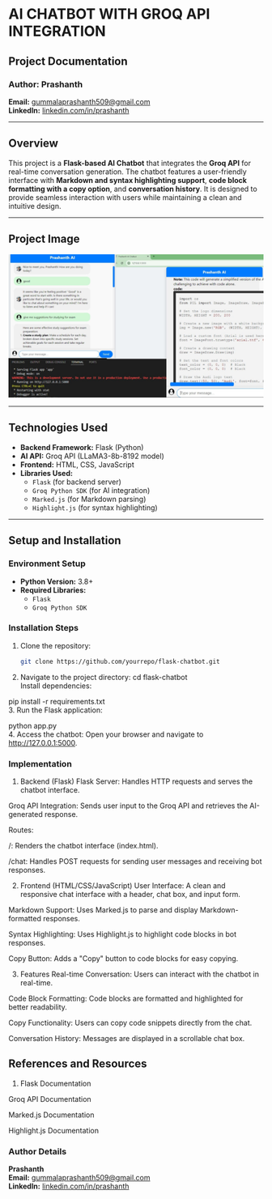# AI CHATBOT WITH GROQ API INTEGRATION    

## Project Documentation  

### Author: Prashanth  
**Email:** gummalaprashanth509@gmail.com  
**LinkedIn:** [linkedin.com/in/prashanth](https://www.linkedin.com/in/gummala-prashanth-1a34a3273/)  

---  

## Overview  
This project is a **Flask-based AI Chatbot** that integrates the **Groq API** for real-time conversation generation. The chatbot features a user-friendly interface with **Markdown and syntax highlighting support**, **code block formatting with a copy option**, and **conversation history**. It is designed to provide seamless interaction with users while maintaining a clean and intuitive design.  

---  

## Project Image  
![AI Chatbot Interface](/images/image.png)  

---  

## Technologies Used  
- **Backend Framework:** Flask (Python)  
- **AI API:** Groq API (LLaMA3-8b-8192 model)  
- **Frontend:** HTML, CSS, JavaScript  
- **Libraries Used:**  
  - `Flask` (for backend server)  
  - `Groq Python SDK` (for AI integration)  
  - `Marked.js` (for Markdown parsing)  
  - `Highlight.js` (for syntax highlighting)  

---  

## Setup and Installation  

### Environment Setup  
- **Python Version:** 3.8+  
- **Required Libraries:**  
  - `Flask`  
  - `Groq Python SDK`  

### Installation Steps  
1. Clone the repository:  
   ```bash  
   git clone https://github.com/yourrepo/flask-chatbot.git  

2. Navigate to the project directory:
cd flask-chatbot  
Install dependencies:

pip install -r requirements.txt  
3. Run the Flask application:

python app.py  
4. Access the chatbot:
Open your browser and navigate to http://127.0.0.1:5000.

### Implementation
1. Backend (Flask)
Flask Server: Handles HTTP requests and serves the chatbot interface.

Groq API Integration: Sends user input to the Groq API and retrieves the AI-generated response.

Routes:

/: Renders the chatbot interface (index.html).

/chat: Handles POST requests for sending user messages and receiving bot responses.

2. Frontend (HTML/CSS/JavaScript)
User Interface: A clean and responsive chat interface with a header, chat box, and input form.

Markdown Support: Uses Marked.js to parse and display Markdown-formatted responses.

Syntax Highlighting: Uses Highlight.js to highlight code blocks in bot responses.

Copy Button: Adds a "Copy" button to code blocks for easy copying.

3. Features
Real-time Conversation: Users can interact with the chatbot in real-time.

Code Block Formatting: Code blocks are formatted and highlighted for better readability.

Copy Functionality: Users can copy code snippets directly from the chat.

Conversation History: Messages are displayed in a scrollable chat box.

## References and Resources
1. Flask Documentation

Groq API Documentation

Marked.js Documentation

Highlight.js Documentation


### Author Details
**Prashanth**  
**Email:** gummalaprashanth509@gmail.com  
**LinkedIn:** [linkedin.com/in/prashanth](https://www.linkedin.com/in/gummala-prashanth-1a34a3273/)